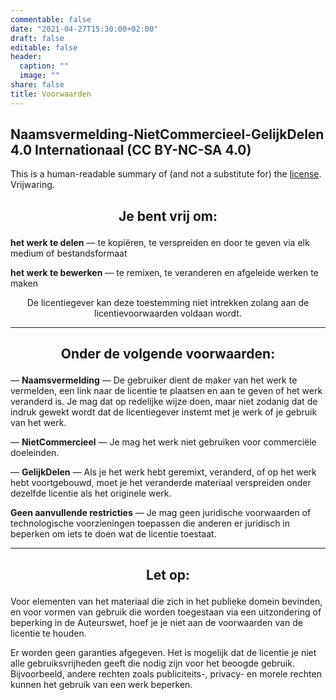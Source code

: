 ```yaml
---
commentable: false
date: "2021-04-27T15:30:00+02:00"
draft: false
editable: false
header:
  caption: ""
  image: ""
share: false
title: Voorwaarden
---
```


<p align="center">
  <a href="http://creativecommons.org/licenses/by-nc-sa/4.0/deed.nl" style="text-decoration:none" target="_blank"><i class="fab fa-creative-commons fa-2x"></i> <i class="fab fa-creative-commons-by fa-2x"></i> <i class="fab fa-creative-commons-nc fa-2x"></i> <i class="fab fa-creative-commons-sa fa-2x"></i></a>
</p>

## **Naamsvermelding-NietCommercieel-GelijkDelen 4.0 Internationaal (CC BY-NC-SA 4.0)**

This is a human-readable summary of (and not a substitute for) the [license](https://creativecommons.org/licenses/by-nc-sa/4.0/legalcode.nl). Vrijwaring.

## <p align="center">Je bent vrij om:</p>
**het werk te delen** — te kopiëren, te verspreiden en door te geven via elk medium of bestandsformaat

**het werk te bewerken** — te remixen, te veranderen en afgeleide werken te maken

<p align="center">De licentiegever kan deze toestemming niet intrekken zolang aan de licentievoorwaarden voldaan wordt.</p>

<hr>

## <p align="center">Onder de volgende voorwaarden:</p>

<i class="fab fa-creative-commons-by fa-2x"></i> — **Naamsvermelding** — De gebruiker dient de maker van het werk te vermelden, een link naar de licentie te plaatsen en aan te geven of het werk veranderd is. Je mag dat op redelijke wijze doen, maar niet zodanig dat de indruk gewekt wordt dat de licentiegever instemt met je werk of je gebruik van het werk.

<i class="fab fa-creative-commons-nc fa-2x"></i> — **NietCommercieel** — Je mag het werk niet gebruiken voor commerciële doeleinden.

<i class="fab fa-creative-commons-sa fa-2x"></i> — **GelijkDelen** — Als je het werk hebt geremixt, veranderd, of op het werk hebt voortgebouwd, moet je het veranderde materiaal verspreiden onder dezelfde licentie als het originele werk.

**Geen aanvullende restricties** — Je mag geen juridische voorwaarden of technologische voorzieningen toepassen die anderen er juridisch in beperken om iets te doen wat de licentie toestaat.

<hr>

## <p align="center">Let op:</p>
Voor elementen van het materiaal die zich in het publieke domein bevinden, en voor vormen van gebruik die worden toegestaan via een uitzondering of beperking in de Auteurswet, hoef je je niet aan de voorwaarden van de licentie te houden.

Er worden geen garanties afgegeven. Het is mogelijk dat de licentie je niet alle gebruiksvrijheden geeft die nodig zijn voor het beoogde gebruik. Bijvoorbeeld, andere rechten zoals publiciteits-, privacy- en morele rechten kunnen het gebruik van een werk beperken.

